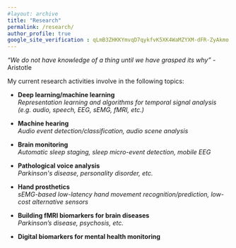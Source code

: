 ```yaml
---
#layout: archive
title: "Research"
permalink: /research/
author_profile: true
google_site_verification : qLmB3ZHKKYmvqD7qykfvK5XK4WaMZYXM-dFR-ZyAkmo
---
```

_“We do not have knowledge of a thing until we have grasped its why”_ - Aristotle

My current research activities involve in the following topics:

* **Deep learning/machine learning**<br/>*Representation learning and algorithms for temporal signal analysis (e.g. audio, speech, EEG, sEMG, fMRI, etc.)*

* **Machine hearing**<br/>*Audio event detection/classification, audio scene analysis*

* **Brain monitoring**<br/>*Automatic sleep staging, sleep micro-event detection, mobile EEG*

* **Pathological voice analysis**<br/>*Parkinson's disease, personality disorder, etc.*

* **Hand prosthetics**<br/>*sEMG-based low-latency hand movement recognition/prediction, low-cost alternative sensors*

* **Building fMRI biomarkers for brain diseases**<br/>*Parkinson’s disease, psychosis, etc.*

* **Digital biomarkers for mental health monitoring**<br/>

<!--- 
* Building biomarkers for brain diseases
* Deep learning/machine learning for temporal signal analysis
* Machine hearing, e.g. audio event detection/classification, audio scene analysis
* Pathological voice analysis
* Automatic sleep staging
* sEMG-based hand movement recognition/prediction
* Voice analysis for mental health monitoring
* Building biomarkers for brain diseases (e.g. Parkinson’s disease and psychosis)
* mHealth
-->

